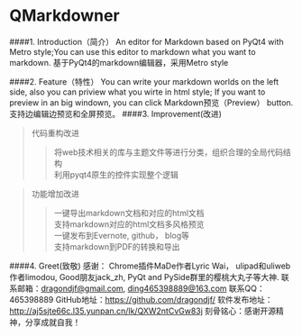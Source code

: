 QMarkdowner
=====================================
####1. Introduction（简介）
        An editor for Markdown based on PyQt4 with Metro style;You can use this editor
    to markdown what you want to markdown.
        基于PyQt4的markdown编辑器，采用Metro style

####2. Feature（特性）
        You can write your markdown worlds on the left side, also you can priview
    what you wirte in html style;
        If you  want to preview in an big windown, you can click Markdown预览（Preview）
    button.
        支持边编辑边预览和全屏预览。
####3. Improvement(改进)
>代码重构改进    
>> 将web技术相关的库与主题文件等进行分类，组织合理的全局代码结构    
>> 利用pyqt4原生的控件实现整个逻辑

>功能增加改进    
>>  一键导出markdown文档和对应的html文档    
>>  支持markdown对应的html文档多风格预览   
>>  一键发布到Evernote, github， blog等     
>>    支持markdown到PDF的转换和导出

####4. Greet(致敬)
    感谢：  Chrome插件MaDe作者Lyric Wai，
            ulipad和uliweb作者limodou, 
            Good朋友jack_zh, 
            PyQt and PySide群里的樱桃大丸子等大神.
    联系邮箱：dragondjf@gmail.com, ding465398889@163.com
    联系QQ：465398889
    GitHub地址：https://github.com/dragondjf/
    软件发布地址：http://aj5sjte66c.l35.yunpan.cn/lk/QXW2ntCvGw83j
    刻骨铭心：感谢开源精神，分享成就自我！
